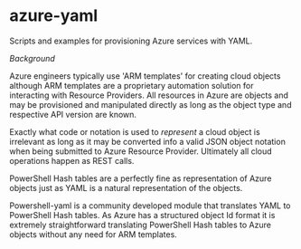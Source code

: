 # azure-yaml
 Scripts and examples for provisioning Azure services with YAML.

*Background*

Azure engineers typically use 'ARM templates' for creating cloud objects although ARM templates are a proprietary automation solution for interacting with Resource Providers.  All resources in Azure are objects and may be provisioned and manipulated directly as long as the object type and respective API version are known.

Exactly what code or notation is used to *represent* a cloud object is irrelevant as long as it may be converted info a valid JSON object notation when being submitted to Azure Resource Provider.   Ultimately all cloud operations happen as REST calls.   

PowerShell Hash tables are a perfectly fine as representation of Azure objects just as YAML is a natural representation of the objects.  

Powershell-yaml is a community developed module that translates YAML to PowerShell Hash tables.  As Azure has a structured object Id format it is extremely straightforward translating  PowerShell Hash tables to Azure objects without any need for ARM templates.



